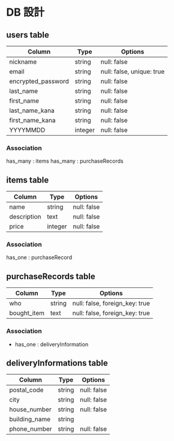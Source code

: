 # DB 設計

## users table
| Column             | Type                | Options                   |
|--------------------|---------------------|---------------------------|
| nickname           | string              | null: false               |
| email              | string              | null: false, unique: true |
| encrypted_password | string              | null: false               |
| last_name          | string              | null: false               |
| first_name         | string              | null: false               |
| last_name_kana     | string              | null: false               |
| first_name_kana    | string              | null: false               |
| YYYYMMDD           | integer             | null: false               |

### Association
 has_many   : items
 has_many   : purchaseRecords


## items table
| Column                              | Type       | Options                        |
|-------------------------------------|------------|--------------------------------|
| name                                | string     | null: false                    |
| description                         | text       | null: false                    |
| price                               | integer    | null: false                    |


### Association
 has_one  : purchaseRecord


##  purchaseRecords table
| Column      | Type       | Options                        |
|-------------|------------|--------------------------------|
| who         | string     | null: false, foreign_key: true |
| bought_item | text       | null: false, foreign_key: true |

### Association
- has_one : deliveryInformation 


##  deliveryInformations table
| Column          | Type       | Options                        |
|-------------    |------------|--------------------------------|
| postal_code     | string     | null: false                    |
| city            | string     | null: false                    |
| house_number    | string     | null: false                    |
| building_name   | string     |                                |
| phone_number    | string     | null: false                    |